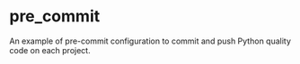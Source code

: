 # pre_commit
An example of pre-commit configuration to commit and push Python quality code on each project.
